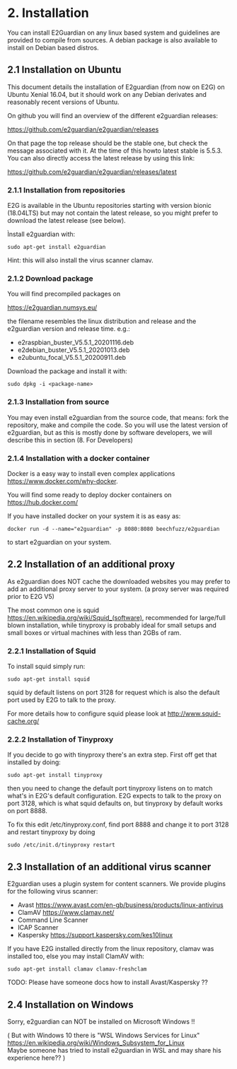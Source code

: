 # 2. Installation

You can install E2Guardian on any linux based system and guidelines are provided to compile from sources. 
A debian package is also available to install on Debian based distros.

## 2.1 Installation on Ubuntu

This document details the installation of E2guardian (from now on E2G) on Ubuntu Xenial 16.04, but it should work on any Debian derivates and reasonably recent versions of Ubuntu.

On github you will find an overview of the different e2guardian releases:

<https://github.com/e2guardian/e2guardian/releases>

On that page the top release should be the stable one, but check the message associated with it. 
At the time of this howto latest stable is 5.5.3. 
You can also directly access the latest release by using this link:

<https://github.com/e2guardian/e2guardian/releases/latest>


### 2.1.1 Installation from repositories

E2G is available in the Ubuntu repositories starting with version bionic (18.04LTS)
but may not contain the latest release, so you might prefer to download the latest release (see below).

Ìnstall e2guardian with:

    sudo apt-get install e2guardian

Hint: this will also install the virus scanner clamav.

### 2.1.2 Download package

You will find precompiled packages on

<https://e2guardian.numsys.eu/>

the filename resembles the linux distribution and release and the e2guardian version and release time.
e.g.:

- e2raspbian_buster_V5.5.1_20201116.deb
- e2debian_buster_V5.5.1_20201013.deb
- e2ubuntu_focal_V5.5.1_20200911.deb

Download the package and install it with:

    sudo dpkg -i <package-name>

### 2.1.3 Installation from source

You may even install e2guardian from the source code, that means: 
fork the repository, make and compile the code.
So you will use the latest version of e2guardian, but as this is mostly
done by software developers, we will describe this in section (8. For Developers)

### 2.1.4 Installation with a docker container

Docker is a easy way to install even complex applications <https://www.docker.com/why-docker>.

You will find some ready to deploy docker containers on <https://hub.docker.com/>

If you have installed docker on your system it is as easy as:

    docker run -d --name="e2guardian" -p 8080:8080 beechfuzz/e2guardian

to start e2guardian on your system.    


## 2.2 Installation of an additional proxy

As e2guardian does NOT cache the downloaded websites you may prefer to add an additional proxy server to your system. (a proxy server was required prior to E2G V5)

The most common one is squid <https://en.wikipedia.org/wiki/Squid_(software)>,
recommended for large/full blown installation, while tinyproxy is probably ideal for small setups and small boxes or virtual machines with less than 2GBs of ram.

### 2.2.1 Installation of Squid

To install squid simply run:

    sudo apt-get install squid

squid by default listens on port 3128 for request which is also the default port used by E2G to talk to the proxy.

For more details how to configure squid please look at <http://www.squid-cache.org/>

### 2.2.2 Installation of Tinyproxy

If you decide to go with tinyproxy there's an extra step. First off get that installed by doing:

    sudo apt-get install tinyproxy

then you need to change the default port tinyproxy listens on to match what's in E2G's default configuration. E2G expects to talk to the proxy on port 3128, which is what squid defaults on, but tinyproxy by default works on port 8888.

To fix this edit /etc/tinyproxy.conf, find port 8888 and change it to port 3128 and restart tinyproxy by doing 

    sudo /etc/init.d/tinyproxy restart

## 2.3 Installation of an additional virus scanner

E2guardian uses a plugin system for content scanners. We provide plugins for the following virus scanner:

- Avast  <https://www.avast.com/en-gb/business/products/linux-antivirus>
- ClamAV <https://www.clamav.net/>
- Command Line Scanner
- ICAP Scanner
- Kaspersky <https://support.kaspersky.com/kes10linux>

If you have E2G installed directly from the linux repository, clamav was installed too,
else you may install ClamAV with:

    sudo apt-get install clamav clamav-freshclam

TODO: Please have someone docs how to install Avast/Kaspersky ??

## 2.4 Installation on Windows

Sorry, e2guardian can NOT be installed on Microsoft Windows !!

( But with Windows 10 there is "WSL Windows Services for Linux" 
<https://en.wikipedia.org/wiki/Windows_Subsystem_for_Linux>  
Maybe someone has tried to install e2guardian in WSL and may share his experience here?? )
